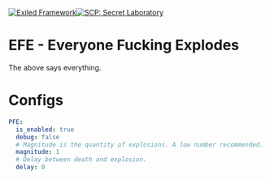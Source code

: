 [![Exiled Framework](https://cdn.discordapp.com/attachments/880982483213111356/919673637097852989/developed-using-exiled-4.0.svg)](https://discord.gg/C4fMYF)[![SCP: Secret Laboratory](https://cdn.discordapp.com/attachments/880982483213111356/880984656705630238/for_-scp_-secret-laboratory.svg)](https://scpslgame.com/)

# EFE - Everyone Fucking Explodes
The above says everything.

# Configs
```yaml
PFE:
  is_enabled: true
  debug: false
  # Magnitude is the quantity of explosions. A low number recommended.
  magnitude: 1
  # Delay between death and explosion.
  delay: 0
```